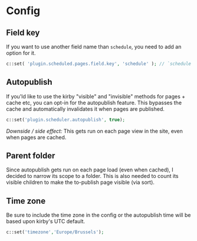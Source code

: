 # Config

## Field key

If you want to use another field name than `schedule`, you need to add an option for it.

```php
c::set( 'plugin.scheduled.pages.field.key', 'schedule' ); // `schedule` is default
```

## Autopublish

If you'ld like to use the kirby "visible" and "invisible" methods for pages + cache etc, you can opt-in for the autopublish feature. This bypasses the cache and automatically invalidates it when pages are published.

```php
c::set('plugin.scheduler.autopublish', true);
```

_Downside / side effect:_ This gets run on each page view in the site, even when pages are cached.

## Parent folder

Since autopublish gets run on each page load (even when cached), I decided to narrow its scope to a folder.
This is also needed to count its visible children to make the to-publish page visible (via sort).

## Time zone

Be sure to include the time zone in the config or the autopublish time will be based upon kirby's UTC default.

```php
c::set('timezone','Europe/Brussels');
```
